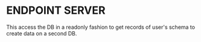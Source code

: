 # ENDPOINT SERVER

This access the DB in a readonly fashion to get records of user's schema to create data on a second DB.